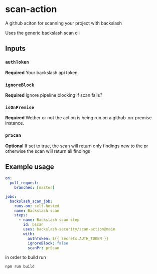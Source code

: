 # scan-action
A github aciton for scanning your project with backslash

Uses the generic backslash scan cli

## Inputs

### `authToken`

**Required** Your backslash api token.

### `ignoreBlock`

**Required** ignore pipeline blocking if scan fails?

### `isOnPremise`

**Required** Wether or not the action is being run on a github-on-premise instance.

### `prScan`

**Optional** If set to true, the scan will return only findings new to the pr otherwise the scan will return all findings

## Example usage

```yaml
on:
  pull_request:
    branches: [master]

jobs:
  backslash_scan_job:
    runs-on: self-hosted
    name: Backslash scan
    steps:
      - name: Backslash scan step
        id: bscan
        uses: backslash-security/scan-action@main
        with:
          authToken: ${{ secrets.AUTH_TOKEN }}
          ignoreBlock: false
          scanPr: prScan
```

in order to build run
```
npm run build
```
